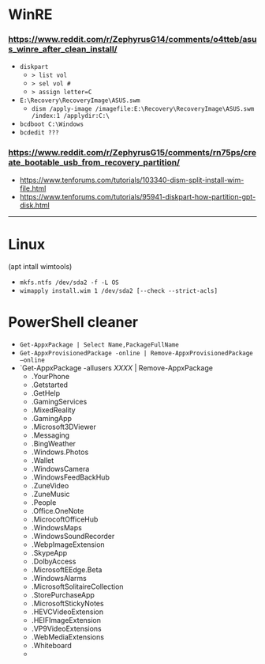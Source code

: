 # WinRE

### https://www.reddit.com/r/ZephyrusG14/comments/o4tteb/asus_winre_after_clean_install/
- `diskpart`
  - `> list vol`
  - `> sel vol #`
  - `> assign letter=C`
- `E:\Recovery\RecoveryImage\ASUS.swm`
  - `dism /apply-image /imagefile:E:\Recovery\RecoveryImage\ASUS.swm /index:1 /applydir:C:\`
- `bcdboot C:\Windows`
- `bcdedit ???`

### https://www.reddit.com/r/ZephyrusG15/comments/rn75ps/create_bootable_usb_from_recovery_partition/
- https://www.tenforums.com/tutorials/103340-dism-split-install-wim-file.html
- https://www.tenforums.com/tutorials/95941-diskpart-how-partition-gpt-disk.html

---

# Linux
(apt intall wimtools)
- `mkfs.ntfs /dev/sda2 -f -L OS`
- `wimapply install.wim 1 /dev/sda2 [--check --strict-acls]`

# PowerShell cleaner
- `Get-AppxPackage | Select Name,PackageFullName`
- `Get-AppxProvisionedPackage -online | Remove-AppxProvisionedPackage –online`
- `Get-AppxPackage -allusers *XXXX* | Remove-AppxPackage
  - .YourPhone
  - .Getstarted
  - .GetHelp
  - .GamingServices
  - .MixedReality
  - .GamingApp
  - .Microsoft3DViewer
  - .Messaging
  - .BingWeather
  - .Windows.Photos
  - .Wallet
  - .WindowsCamera
  - .WindowsFeedBackHub
  - .ZuneVideo
  - .ZuneMusic
  - .People
  - .Office.OneNote
  - .MicrocoftOfficeHub
  - .WindowsMaps
  - .WindowsSoundRecorder
  - .WebpImageExtension
  - .SkypeApp
  - .DolbyAccess
  - .MicrosoftEEdge.Beta
  - .WindowsAlarms
  - .MicrosoftSolitaireCollection
  - .StorePurchaseApp
  - .MicrosoftStickyNotes
  - .HEVCVideoExtension
  - .HEIFImageExtension
  - .VP9VideoExtensions
  - .WebMediaExtensions
  - .Whiteboard
  - 
